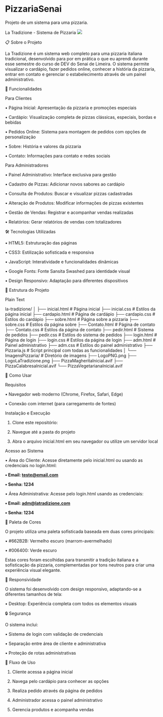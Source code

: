 # PizzariaSenai
Projeto de um sistema para uma pizzaria.


La Tradizione - Sistema de Pizzaria
<img src="ImagensPizzaria/LogoLaTradizione.png">



📋 Sobre o Projeto

La Tradizione é um sistema web completo para uma pizzaria italiana tradicional, desenvolvido para por em prática o que eu aprendi durante esse semestre do curso de DEV do Senai de Limeira. O sistema permite visualizar o cardápio, fazer pedidos online, conhecer a história da pizzaria, entrar em contato e gerenciar o estabelecimento através de um painel administrativo.

🍕 Funcionalidades

Para Clientes

•   Página Inicial: Apresentação da pizzaria e promoções especiais

•   Cardápio: Visualização completa de pizzas clássicas, especiais, bordas e bebidas

•   Pedidos Online: Sistema para montagem de pedidos com opções de personalização

•   Sobre: História e valores da pizzaria

•   Contato: Informações para contato e redes sociais

Para Administradores

•   Painel Administrativo: Interface exclusiva para gestão

•   Cadastro de Pizzas: Adicionar novos sabores ao cardápio

•   Consulta de Produtos: Buscar e visualizar pizzas cadastradas

•   Alteração de Produtos: Modificar informações de pizzas existentes

•   Gestão de Vendas: Registrar e acompanhar vendas realizadas

•   Relatórios: Gerar relatórios de vendas com totalizadores

🛠️ Tecnologias Utilizadas

•   HTML5: Estruturação das páginas

•   CSS3: Estilização sofisticada e responsiva

•   JavaScript: Interatividade e funcionalidades dinâmicas

•   Google Fonts: Fonte Sansita Swashed para identidade visual

•   Design Responsivo: Adaptação para diferentes dispositivos

📂 Estrutura do Projeto

Plain Text


la-tradizione/
│
├── inicial.html           # Página inicial
├── inicial.css            # Estilos da página inicial
├── cardapio.html          # Página de cardápio
├── cardapio.css           # Estilos do cardápio
├── sobre.html             # Página sobre a pizzaria
├── sobre.css              # Estilos da página sobre
├── Contato.html           # Página de contato
├── Contato.css            # Estilos da página de contato
├── pedir.html             # Sistema de pedidos
├── pedir.css              # Estilos do sistema de pedidos
├── login.html             # Página de login
├── login.css              # Estilos da página de login
├── adm.html               # Painel administrativo
├── adm.css                # Estilos do painel administrativo
├── Pizzaria.js            # Script principal com todas as funcionalidades
│
└── ImagensPizzaria/       # Diretório de imagens
    ├── LogoPNG.png
    ├── LogoLaTradizione.png
    ├── PizzaMagheritaInicial.avif
    ├── PizzaCalabresaInicial.avif
    └── PizzaVegetarianaInicial.avif


🚀 Como Usar

Requisitos

•   Navegador web moderno (Chrome, Firefox, Safari, Edge)

•   Conexão com internet (para carregamento de fontes)

Instalação e Execução

1.
    Clone este repositório:

2.
    Navegue até a pasta do projeto

3.
    Abra o arquivo inicial.html em seu navegador ou utilize um servidor local

Acesso ao Sistema

•   Área do Cliente: Acesse diretamente pelo inicial.html ou usando as credenciais no login.html:

**•   Email: teste@email.com** 

**•   Senha: 1234**


•   Área Administrativa: Acesse pelo login.html usando as credenciais:

**•   Email: adm@latradizione.com**

**•   Senha: 1234**



🎨 Paleta de Cores

O projeto utiliza uma paleta sofisticada baseada em duas cores principais:

•   #662B2B: Vermelho escuro (marrom-avermelhado)

•   #006400: Verde escuro

Estas cores foram escolhidas para transmitir a tradição italiana e a sofisticação da pizzaria, complementadas por tons neutros para criar uma experiência visual elegante.

📱 Responsividade

O sistema foi desenvolvido com design responsivo, adaptando-se a diferentes tamanhos de tela:

•   Desktop: Experiência completa com todos os elementos visuais


🔒 Segurança

O sistema inclui:

•   Sistema de login com validação de credenciais

•   Separação entre área de cliente e administrativa

•
Proteção de rotas administrativas

🔄 Fluxo de Uso

1.
    Cliente acessa a página inicial

2.
    Navega pelo cardápio para conhecer as opções

3.
    Realiza pedido através da página de pedidos

4.
    Administrador acessa o painel administrativo

5.
    Gerencia produtos e acompanha vendas



